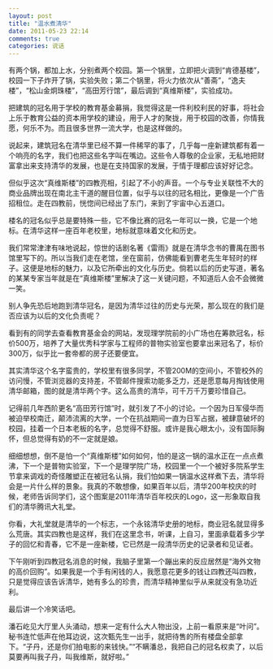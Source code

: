 ```yaml
---
layout: post
title: "温水煮清华"
date: 2011-05-23 22:14
comments: true
categories: 说话
---
```

有两个锅，都加上水，分别煮两个校园。第一个锅里，立即把火调到“肯德基楼”，校园一下子炸开了锅，实验失败；第二个锅里，将火力依次从“善斋”，“逸夫楼”，“松山金炯珠楼”，“高田芳行馆”，最后调到“真维斯楼”，实验成功。

把建筑的冠名用于学校的教育基金募捐，我觉得这是一件利校利民的好事，将社会上乐于教育公益的资本用学校的建设，用于人才的聚拢，用于校园的改善，你情我愿，何乐不为。而且很多世界一流大学，也是这样做的。

说起来，建筑冠名在清华里已经不算一件稀罕的事了，几乎每一座新建筑都有着一个响亮的名字，我们也把这些名字叫在嘴边。这些令人尊敬的企业家，无私地把财富拿出来支持清华的发展，也是在支持国家的发展，于情于理都应该好好记念。

但似乎这次“真维斯楼”的四教亮相，引起了不小的声音。一个与专业关联性不大的商业品牌出现在南北主干道的醒目位置，似乎与以往的冠名相比，更像是一个广告招租位。走在四教前，恍惚间已经出了东门，来到了宇宙中心五道口。<!-- more -->

楼名的冠名似乎总是要特殊一些，它不像比赛的冠名一年可以一换，它是一个地标。在清华这样一座百年老校里，地标就意味着文化和历史。

我们常常津津有味地说起，惊世的话剧名著《雷雨》就是在清华念书的曹禺在图书馆里写下的。所以当我们走在老馆，坐在窗前，仿佛能看到曹老先生年轻时的样子。这便是地标的魅力，以及它所牵出的文化与历史。倘若以后的历史写道，著名的某某专家当年就是在“真维斯楼”里解决了这一关键问题，不知道后人会不会微微一笑。

别人争先恐后地跑到清华冠名，是因为清华过往的历史与光荣，那么现在的我们是否应该为以后的文化负责呢？

看到有的同学去查看教育基金会的网站，发现理学院前的小广场也在筹款冠名，标价500万，培养了大量优秀科学家与工程师的普物实验室也要拿出来冠名了，标价300万，似乎比一套帝都的房子还要便宜。

其实清华这个名字蛮贵的，学校里有很多同学，不管200M的空间小，不管校外的访问慢，不管浏览器的支持差，不管邮件搜索功能多乏力，还是愿意每月掏钱使用清华邮箱，图的就是清华两个字。这么高贵的清华，可千万千万要珍惜自己。

记得前几年西阶更名“高田芳行馆”时，就引发了不小的讨论。一个因为日军侵华而被迫举校南迁，颠沛流离的大学，一个在抗战期间一直为日军占据，被肆意破坏的校园，挂着一个日本老板的名字，总觉得不舒服。或许是我心眼太小，没有国际胸怀，但总觉得有奶的不一定就是娘。

细细想想，倒不是怕一个“真维斯楼”如何如何，怕的是这一锅的温水正在一点点煮沸，下一个是普物实验室，下一个是理学院广场，校园里一个一个被好多院系学生节拿来调戏的奇怪雕塑正在被冠名认捐，我们怕如果一锅温水这样煮下去，清华将会是一片什么样的景象。我真的不敢想像，如果百年以后，清华200年校庆的时候，老师告诉同学们，这个图案是2011年清华百年校庆的Logo，这一形象取自我们的清华腾讯大礼堂。

你看，大礼堂就是清华的一个标志，一个永铭清华史册的地标，商业冠名就显得多么荒唐。其实四教也是这样，我们在这里念书，听课，上自习，里面承载着多少学子的回忆和青春，它不是一座新楼，它已然是一段清华历史的记录者和见证者。

下午刚听到四教冠名消息的时候，我脑子里第一个蹦出来的反应居然是“海外文物的高价回购”。如果我是一个手有闲钱的人，我愿意花更多的钱让四教还叫四教，只是觉得应该告诉清华，她有多么的珍贵，而清华精神里似乎从来就没有急功近利。

最后讲一个冷笑话吧。

潘石屹见大厅里人头涌动，想来一定有什么大人物出没，上前一看原来是“叶问”。秘书连忙低声在他耳边说，这次甄先生一出手，就把待售的所有楼盘全部拿下。“子丹，还是你们拍电影的来钱快。”“不瞒潘总，我把自己的冠名权卖了，以后莫要再叫我子丹，叫我维斯，就好啦。”